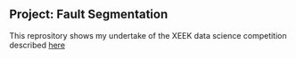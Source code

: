 ## Project: Fault Segmentation

This reprository shows my undertake of the XEEK data science competition described [here](https://github.com/vkungel/Xeek-Hackathon-2020)
